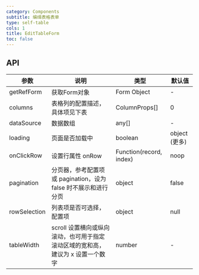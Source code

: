 ```yaml
---
category: Components
subtitle: 编缉表格表单
type: self-table
cols: 1
title: EditTableForm
toc: false
---
```



## API


| 参数 | 说明 | 类型 | 默认值 |
| --- | --- | --- | --- |
| getRefForm | 获取Form对象 | Form Object | - |
| columns | 表格列的配置描述，具体项见下表	 | ColumnProps[] | 0 |
| dataSource | 数据数组	 | any[] | - |
| loading | 页面是否加载中	 | boolean|object (更多) | false |
| onClickRow | 设置行属性 onRow	 | Function(record, index) | noop |
| pagination | 分页器，参考配置项或 pagination，设为 false 时不展示和进行分页 | object | false |
| rowSelection | 列表项是否可选择，配置项 | object | null |
| tableWidth | scroll 设置横向或纵向滚动，也可用于指定滚动区域的宽和高，建议为 x 设置一个数字 | number | - |


